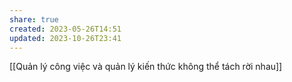 ```yaml
---
share: true
created: 2023-05-26T14:51
updated: 2023-10-26T23:41
---
```

[[Quản lý công việc và quản lý kiến thức không thể tách rời nhau]]